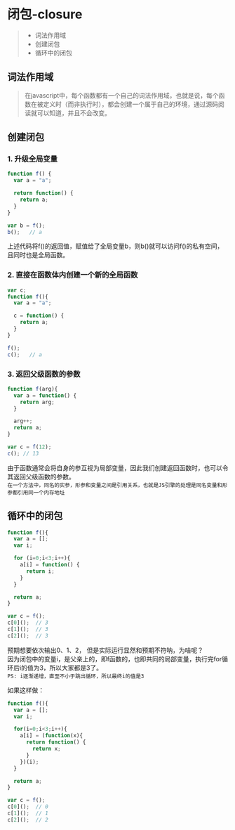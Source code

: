 
# 闭包-closure

> * 词法作用域
> * 创建闭包
> * 循环中的闭包


## 词法作用域
> 在javascript中，每个函数都有一个自己的词法作用域，也就是说，每个函数在被定义时（而非执行时），都会创建一个属于自己的环境，通过源码阅读就可以知道，并且不会改变。

## 创建闭包

### 1. 升级全局变量
```js
function f() {
  var a = "a";

  return function() {
    return a;
  }
}

var b = f();
b();   // a
```

上述代码将f()的返回值，赋值给了全局变量b，则b()就可以访问f()的私有空间，且同时也是全局函数。

### 2. 直接在函数体内创建一个新的全局函数
```js
var c;
function f(){
  var a = "a";

  c = function() {
    return a;
  }
}

f();
c();   // a
```

### 3. 返回父级函数的参数
```js
function f(arg){
  var a = function() {
    return arg;
  }

  arg++;
  return a;
}

var c = f(12);
c(); // 13
```
由于函数通常会将自身的参互视为局部变量，因此我们创建返回函数时，也可以令其返回父级函数的参数。<br/>
`在一个方法中，同名的实参，形参和变量之间是引用关系，也就是JS引擎的处理是同名变量和形参都引用同一个内存地址`

## 循环中的闭包
```js
function f(){
  var a = [];
  var i;

  for (i=0;i<3;i++){
    a[i] = function() {
      return i;
    }
  }

  return a;
}

var c = f();
c[0]();  // 3
c[1]();  // 3
c[2]();  // 3
```
预期想要依次输出0、1、2， 但是实际运行显然和预期不符呐，为啥呢？<br/>
因为闭包中的变量i，是父亲上的，即f函数的，也即共同的局部变量，执行完for循环后i的值为3，所以大家都是3了。<br/>
`PS: i逐渐递增，直至不小于跳出循环，所以最终i的值是3`

如果这样做：
```js
function f(){
  var a = [];
  var i;

  for(i=0;i<3;i++){
    a[i] = (function(x){
      return function() {
        return x;
      }
    })(i);
  }

  return a;
}

var c = f();
c[0]();  // 0
c[1]();  // 1
c[2]();  // 2
```
